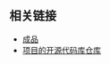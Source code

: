 ## 相关链接
- [成品](https://darknessapl-individual-team.github.io)
- [项目的开源代码库仓库](https://github.com/Darknessapl-Individual-team/darknessapl-individual-team.github.io/tree/main)  
